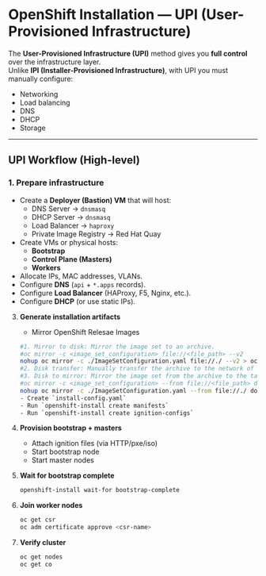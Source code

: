 # OpenShift Installation — UPI (User-Provisioned Infrastructure)

The **User-Provisioned Infrastructure (UPI)** method gives you **full control** over the infrastructure layer.  
Unlike **IPI (Installer-Provisioned Infrastructure)**, with UPI you must manually configure:

- Networking  
- Load balancing  
- DNS  
- DHCP  
- Storage  

---

## UPI Workflow (High-level)

### 1. Prepare infrastructure
- Create a **Deployer (Bastion) VM** that will host:
  - DNS Server → `dnsmasq`
  - DHCP Server → `dnsmasq`
  - Load Balancer → `haproxy`
  - Private Image Registry → Red Hat Quay  
- Create VMs or physical hosts:
  - **Bootstrap**
  - **Control Plane (Masters)**
  - **Workers**
- Allocate IPs, MAC addresses, VLANs.  
- Configure **DNS** (`api` + `*.apps` records).  
- Configure **Load Balancer** (HAProxy, F5, Nginx, etc.).  
- Configure **DHCP** (or use static IPs).  

3. **Generate installation artifacts**
   - Mirror OpenShift Relesae Images
	```bash
	#1. Mirror to disk: Mirror the image set to an archive.
	#oc mirror -c <image_set_configuration> file://<file_path> --v2
	nohup oc mirror -c ./ImageSetConfiguration.yaml file://./ --v2 > oc-mirror-to-disk.out &
	#2. Disk transfer: Manually transfer the archive to the network of the disconnected mirror registry.
	#3. Disk to mirror: Mirror the image set from the archive to the target disconnected registry.
	#oc mirror -c <image_set_configuration> --from file://<file_path> docker://<mirror_registry_url> --v2
	nohup oc mirror -c ./ImageSetConfiguration.yaml --from file://./ docker://quay.openshifty.duckdns.org:8443 --v2 > oc-disk-to-mirror.out &
   - Create `install-config.yaml`
   - Run `openshift-install create manifests`
   - Run `openshift-install create ignition-configs`

5. **Provision bootstrap + masters**
   - Attach ignition files (via HTTP/pxe/iso)
   - Start bootstrap node
   - Start master nodes

6. **Wait for bootstrap complete**
   ```bash
   openshift-install wait-for bootstrap-complete

7. **Join worker nodes**
   ```bash
   oc get csr
   oc adm certificate approve <csr-name>
8. **Verify cluster**
   ```bash
   oc get nodes
   oc get co
   
